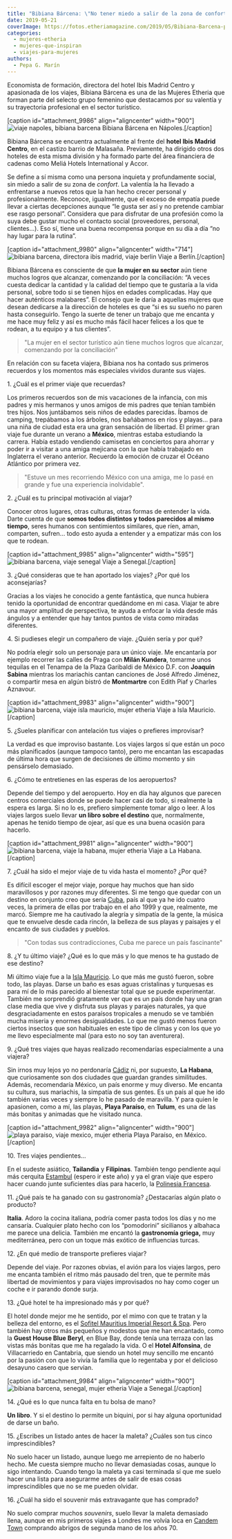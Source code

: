 ```yaml
---
title: "Bibiana Bárcena: \"No tener miedo a salir de la zona de confort me ha ayudado en la vida y en mi carrera\""
date: 2019-05-21
coverImage: https://fotos.etheriamagazine.com/2019/05/Bibiana-Barcena-pointe-esny-mauritius.jpg
categories: 
  - mujeres-etheria
  - mujeres-que-inspiran
  - viajes-para-mujeres
authors: 
  - Pepa G. Marín
---
```


Economista de formación, directora del hotel Ibis Madrid Centro y apasionada de los 
viajes, Bibiana Bárcena es una de las Mujeres Etheria que forman parte del selecto grupo 
femenino que destacamos por su valentía y su trayectoria profesional en el sector 
turístico. 

\[caption id="attachment\_9986" align="aligncenter" width="900"\]![viaje napoles, bibiana barcena](https://fotos.etheriamagazine.com/2019/05/Bibiana-Barcena-Vesubio-Napoli.jpg "Bibiana Bárcena en Nápoles.") Bibiana Bárcena en Nápoles.\[/caption\]

Bibiana Bárcena se encuentra actualmente al frente del **hotel Ibis Madrid Centro**, en el castizo barrio de Malasaña. Previamente, ha dirigido otros dos hoteles de esta misma división y ha formado parte del área financiera de cadenas como Meliá Hotels International y Accor.

Se define a sí misma como una persona inquieta y profundamente social, sin miedo a salir de su zona de _confort_. La valentía la ha llevado a enfrentarse a nuevos retos que la han hecho crecer personal y profesionalmente. Reconoce, igualmente, que el exceso de empatía puede llevar a ciertas decepciones aunque “le gusta ser así y no pretende cambiar ese rasgo personal”. Considera que para disfrutar de una profesión como la suya debe gustar mucho el contacto social (proveedores, personal, clientes...). Eso sí, tiene una buena recompensa porque en su día a día “no hay lugar para la rutina”.

\[caption id="attachment\_9980" align="aligncenter" width="714"\]![bibiana barcena, directora ibis madrid, viaje berlin](https://fotos.etheriamagazine.com/2019/05/Bibiana-Barcena-Berlin.jpg "Bibiana Barcena en su viaje a Berlín.") Viaje a Berlín.\[/caption\]

Bibiana Bárcena es consciente de que **la mujer en su sector** aún tiene muchos logros que alcanzar, comenzando por la conciliación: “A veces cuesta dedicar la cantidad y la calidad del tiempo que te gustaría a la vida personal, sobre todo si se tienen hijos en edades complicadas. Hay que hacer auténticos malabares”. El consejo que le daría a aquellas mujeres que desean dedicarse a la dirección de hoteles es que “si es su sueño no paren hasta conseguirlo. Tengo la suerte de tener un trabajo que me encanta y me hace muy feliz y así es mucho más fácil hacer felices a los que te rodean, a tu equipo y a tus clientes”.

> "La mujer en el sector turístico aún tiene muchos logros que alcanzar, comenzando por la 
> conciliación" 

En relación con su faceta viajera, Bibiana nos ha contado sus primeros recuerdos y los momentos más especiales vividos durante sus viajes.

1\. ¿Cuál es el primer viaje que recuerdas? 

Los primeros recuerdos son de mis vacaciones de la infancia, con mis padres y mis hermanos y unos amigos de mis padres que tenían también tres hijos. Nos juntábamos seis niños de edades parecidas. Íbamos de camping, trepábamos a los árboles, nos bañábamos en ríos y playas… para una niña de ciudad esta era una gran sensación de libertad. El primer gran viaje fue durante un verano a **México**, mientras estaba estudiando la carrera. Había estado vendiendo camisetas en conciertos para ahorrar y poder ir a visitar a una amiga mejicana con la que había trabajado en Inglaterra el verano anterior. Recuerdo la emoción de cruzar el Océano Atlántico por primera vez.

> "Estuve un mes recorriendo México con una amiga, me lo pasé en grande y fue una 
> experiencia inolvidable". 

2\. ¿Cuál es tu principal motivación al viajar? 

Conocer otros lugares, otras culturas, otras formas de entender la vida. Darte cuenta de que **somos todos distintos y todos parecidos al mismo tiempo**, seres humanos con sentimientos similares, que ríen, aman, comparten, sufren… todo esto ayuda a entender y a empatizar más con los que te rodean.

\[caption id="attachment\_9985" align="aligncenter" width="595"\]![bibiana barcena, viaje senegal](https://fotos.etheriamagazine.com/2019/05/Bibiana-Barcena-Senegal2.jpg "Viaje de Bibiana Bárcena a Senegal.") Viaje a Senegal.\[/caption\]

3\. ¿Qué consideras que te han aportado los viajes? ¿Por qué los aconsejarías? 

Gracias a los viajes he conocido a gente fantástica, que nunca hubiera tenido la oportunidad de encontrar quedándome en mi casa. Viajar te abre una mayor amplitud de perspectiva, te ayuda a enfocar la vida desde más ángulos y a entender que hay tantos puntos de vista como miradas diferentes.

4\. Si pudieses elegir un compañero de viaje. ¿Quién sería y por qué? 

No podría elegir solo un personaje para un único viaje. Me encantaría por ejemplo recorrer las calles de Praga con **Milán Kundera**, tomarme unos tequilas en el Tenampa de la Plaza Garibaldi de México D.F. con **Joaquín Sabina** mientras los mariachis cantan canciones de José Alfredo Jiménez, o compartir mesa en algún bistró de **Montmartre** con Edith Piaf y Charles Aznavour.

\[caption id="attachment\_9983" align="aligncenter" width="900"\]![bibiana barcena, viaje isla mauricio, mujer etheria](https://fotos.etheriamagazine.com/2019/05/Bibiana-Barcena-pointe-esny-mauritius.jpg "Viaje a Isla Mauricio.") Viaje a Isla Mauricio.\[/caption\]

5\. ¿Sueles planificar con antelación tus viajes o prefieres improvisar? 

La verdad es que improviso bastante. Los viajes largos sí que están un poco más planificados (aunque tampoco tanto), pero me encantan las escapadas de última hora que surgen de decisiones de último momento y sin pensárselo demasiado.

6\. ¿Cómo te entretienes en las esperas de los aeropuertos? 

Depende del tiempo y del aeropuerto. Hoy en día hay algunos que parecen centros comerciales donde se puede hacer casi de todo, si realmente la espera es larga. Si no lo es, prefiero simplemente tomar algo o leer. A los viajes largos suelo llevar **un libro sobre el destino** que, normalmente, apenas he tenido tiempo de ojear, así que es una buena ocasión para hacerlo.

\[caption id="attachment\_9981" align="aligncenter" width="900"\]![bibiana barcena, viaje la habana, mujer etheria](https://fotos.etheriamagazine.com/2019/05/Bibiana-Barcena-La-Habana-Cuba-e1558348746437.jpg "Bibiana Barcena en La Habana.") Viaje a La Habana.\[/caption\]

7\. ¿Cuál ha sido el mejor viaje de tu vida hasta el momento? ¿Por qué? 

Es difícil escoger el mejor viaje, porque hay muchos que han sido maravillosos y por razones muy diferentes. Si me tengo que quedar con un destino en conjunto creo que sería [Cuba](https://etheriamagazine.com/2019/01/25/viajar-con-amigas-a-cuba/), país al que ya he ido cuatro veces, la primera de ellas por trabajo en el año 1999 y que, realmente, me marcó. Siempre me ha cautivado la alegría y simpatía de la gente, la música que te envuelve desde cada rincón, la belleza de sus playas y paisajes y el encanto de sus ciudades y pueblos.

> "Con todas sus contradicciones, Cuba me parece un país fascinante" 

8\. ¿Y tu último viaje? ¿Qué es lo que más y lo que menos te ha gustado de ese destino? 

Mi último viaje fue a la [Isla Mauricio](https://etheriamagazine.com/2019/03/26/viajes-mujeres-mejores-planes-en-mauricio/). Lo que más me gustó fueron, sobre todo, las playas. Darse un baño es esas aguas cristalinas y turquesas es para mí de lo más parecido al bienestar total que se puede experimentar. También me sorprendió gratamente ver que es un país donde hay una gran clase media que vive y disfruta sus playas y parajes naturales, ya que desgraciadamente en estos paraísos tropicales a menudo se ve también mucha miseria y enormes desigualdades. Lo que me gustó menos fueron ciertos insectos que son habituales en este tipo de climas y con los que yo me llevo especialmente mal (para esto no soy tan aventurera).

9\. ¿Qué tres viajes que hayas realizado recomendarías especialmente a una viajera? 

Sin irnos muy lejos yo no perdonaría [Cádiz](https://etheriamagazine.com/2019/05/20/viajar-con-amigas-que-hacer-en-cadiz/) ni, por supuesto, **La Habana**, que curiosamente son dos ciudades que guardan grandes similitudes. Además, recomendaría México, un país enorme y muy diverso. Me encanta su cultura, sus mariachis, la simpatía de sus gentes. Es un país al que he ido también varias veces y siempre lo he pasado de maravilla. Y para quien le apasionen, como a mí, las playas, **Playa Paraíso**, en **Tulum**, es una de las más bonitas y animadas que he visitado nunca.

\[caption id="attachment\_9982" align="aligncenter" width="900"\]![playa paraiso, viaje mexico, mujer etheria](https://fotos.etheriamagazine.com/2019/05/Bibiana-Barcena-Playa-Paraiso.jpg "Playa Paraíso, en México.") Playa Paraíso, en México.\[/caption\]

10\. Tres viajes pendientes… 

En el sudeste asiático, **Tailandia** y **Filipinas**. También tengo pendiente aquí más cerquita [Estambul](https://etheriamagazine.com/2018/05/03/fin-de-semana-romantico-en-estambul/) (espero ir este año) y ya el gran viaje que espero hacer cuando junte suficientes días para hacerlo, la [Polinesia Francesa](https://etheriamagazine.com/2019/01/08/la-perla-negra-de-polinesia/).

11\. ¿Qué país te ha ganado con su gastronomía? ¿Destacarías algún plato o producto? 

**Italia**. Adoro la cocina italiana, podría comer pasta todos los días y no me cansaría. Cualquier plato hecho con los “pomodorini” sicilianos y albahaca me parece una delicia. También me encantó la **gastronomía griega,** muy mediterránea, pero con un toque más exótico de influencias turcas.

12\. ¿En qué medio de transporte prefieres viajar? 

Depende del viaje. Por razones obvias, el avión para los viajes largos, pero me encanta también el ritmo más pausado del tren, que te permite más libertad de movimientos y para viajes improvisados no hay como coger un coche e ir parando donde surja.

13\. ¿Qué hotel te ha impresionado más y por qué? 

El hotel donde mejor me he sentido, por el mimo con que te tratan y la belleza del entorno, es el [Sofitel Mauritius Imperial Resort & Spa](https://sofitel.accorhotels.com/es/hotel-1144-sofitel-mauritius-l-imperial-resort-spa/index.shtml). Pero también hay otros más pequeños y modestos que me han encantado, como la **Guest House Blue Beryl**, en Blue Bay, donde tenía una terraza con las vistas más bonitas que me ha regalado la vida. O el **Hotel Alfonsina**, de Villacarriedo en Cantabria, que siendo un hotel muy sencillo me encantó por la pasión con que lo vivía la familia que lo regentaba y por el delicioso desayuno casero que servían.

\[caption id="attachment\_9984" align="aligncenter" width="900"\]![bibiana barcena, senegal, mujer etheria](https://fotos.etheriamagazine.com/2019/05/Bibiana-Barcena-Senegal.jpg "Viaje a Senegal.") Viaje a Senegal.\[/caption\]

14\. ¿Qué es lo que nunca falta en tu bolsa de mano? 

**Un libro**. Y si el destino lo permite un biquini, por si hay alguna oportunidad de darse un baño.

15\. ¿Escribes un listado antes de hacer la maleta? ¿Cuáles son tus cinco 
imprescindibles? 

No suelo hacer un listado, aunque luego me arrepiento de no haberlo hecho. Me cuesta siempre mucho no llevar demasiadas cosas, aunque lo sigo intentando. Cuando tengo la maleta ya casi terminada sí que me suelo hacer una lista para asegurarme antes de salir de esas cosas imprescindibles que no se me pueden olvidar.

16\. ¿Cuál ha sido el souvenir más extravagante que has comprado? 

No suelo comprar muchos _souvenirs_, suelo llevar la maleta demasiado llena, aunque en mis primeros viajes a Londres me volvía loca en [Candem Town](https://etheriamagazine.com/2018/09/13/visitas-imprescindibles-fin-de-semana-londres/) comprando abrigos de segunda mano de los años 70.
